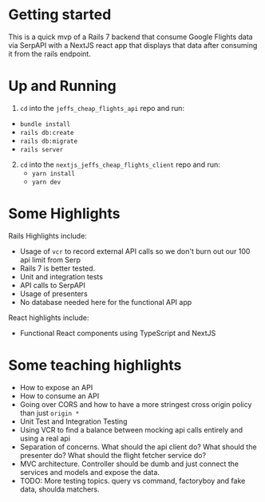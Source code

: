 # Getting started

This is a quick mvp of a Rails 7 backend that consume Google Flights data via SerpAPI with a NextJS react app that
displays that data after consuming it from the rails endpoint.

# Up and Running

1. `cd` into the `jeffs_cheap_flights_api` repo and run: 
  - `bundle install` 
  - `rails db:create`
  - `rails db:migrate`
  - `rails server`
2. `cd` into the `nextjs_jeffs_cheap_flights_client` repo and run:
   - `yarn install`
   - `yarn dev`


# Some Highlights
 
Rails Highlights include:   
  - Usage of `vcr` to record external API calls so we don't burn out our 100 api limit from Serp  
  - Rails 7 is better tested.  
  - Unit and integration tests  
  - API calls to SerpAPI  
  - Usage of presenters  
  - No database needed here for the functional API app  

React highlights include:  
  - Functional React components using TypeScript and NextJS  


# Some teaching highlights
- How to expose an API
- How to consume an API
- Going over CORS and how to have a more stringest cross origin policy than just `origin *`
- Unit Test and Integration Testing
- Using VCR to find a balance between mocking api calls entirely and using a real api
- Separation of concerns. What should the api client do? What should the presenter do? What should the flight fetcher service do?
- MVC architecture. Controller should be dumb and just connect the services and models and expose the data.
- TODO: More testing topics. query vs command, factoryboy and fake data, shoulda matchers.
